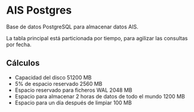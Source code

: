 # AIS Postgres

Base de datos PostgreSQL para almacenar datos AIS.

La tabla principal está particionada por tiempo, para agilizar las consultas por fecha.

## Cálculos

* Capacidad del disco 51200 MB
* 5% de espacio reservado 2560 MB
* Espacio reservado para ficheros WAL 2048 MB
* Espacio para almacenar 2 horas de datos de todo el mundo 1200 MB
* Espacio para un día después de limpiar 100 MB
